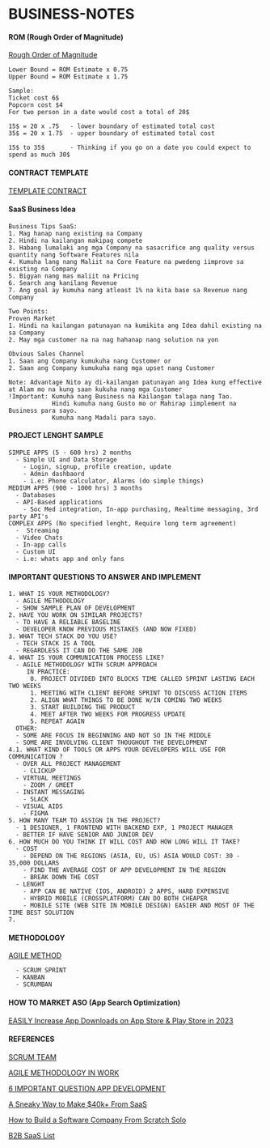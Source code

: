 # BUSINESS-NOTES
#### ROM (Rough Order of Magnitude)
[Rough Order of Magnitude](https://www.freecodecamp.org/news/what-is-a-rom-price-and-cost-estimate-2)
```vim
Lower Bound = ROM Estimate x 0.75
Upper Bound = ROM Estimate x 1.75

Sample: 
Ticket cost 6$
Popcorn cost $4
For two person in a date would cost a total of 20$

15$ = 20 x .75   - lower boundary of estimated total cost
35$ = 20 x 1.75  - upper boundary of estimated total cost

15$ to 35$       - Thinking if you go on a date you could expect to spend as much 30$
```
#### CONTRACT TEMPLATE
[TEMPLATE CONTRACT](https://www.lawinsider.com/search?q=web+development&_index=contract)

#### SaaS Business Idea
```vim
Business Tips SaaS:
1. Mag hanap nang existing na Company
2. Hindi na kailangan makipag compete
3. Habang lumalaki ang mga Company na sasacrifice ang quality versus quantity nang Software Features nila
4. Kumuha lang nang Maliit na Core Feature na pwedeng iimprove sa existing na Company
5. Bigyan nang mas maliit na Pricing
6. Search ang kanilang Revenue
7. Ang goal ay kumuha nang atleast 1% na kita base sa Revenue nang Company

Two Points:
Proven Market
1. Hindi na kailangan patunayan na kumikita ang Idea dahil existing na sa Company
2. May mga customer na na nag hahanap nang solution na yon

Obvious Sales Channel
1. Saan ang Company kumukuha nang Customer or
2. Saan ang Company kumukuha nang mga upset nang Customer

Note: Advantage Nito ay di-kailangan patunayan ang Idea kung effective at Alam mo na kung saan kukuha nang mga Customer
!Important: Kumuha nang Business na Kailangan talaga nang Tao.
            Hindi kumuha nang Gusto mo or Mahirap iimplement na Business para sayo.
            Kumuha nang Madali para sayo.
```
#### PROJECT LENGHT SAMPLE
```vim
SIMPLE APPS (5 - 600 hrs) 2 months
  - Simple UI and Data Storage
    - Login, signup, profile creation, update
    - Admin dashbaord
    - i.e: Phone calculator, Alarms (do simple things)
MEDIUM APPS (900 - 1000 hrs) 3 months
  - Databases
  - API-Based applications
    - Soc Med integration, In-app purchasing, Realtime messaging, 3rd party API's
COMPLEX APPS (No specified lenght, Require long term agreement)
  -  Streaming
  - Video Chats
  - In-app calls
  - Custom UI
  - i.e: whats app and only fans

```
#### IMPORTANT QUESTIONS TO ANSWER AND IMPLEMENT
```vim
1. WHAT IS YOUR METHODOLOGY? 
  - AGILE METHODOLOGY
  - SHOW SAMPLE PLAN OF DEVELOPMENT
2. HAVE YOU WORK ON SIMILAR PROJECTS? 
  - TO HAVE A RELIABLE BASELINE
  - DEVELOPER KNOW PREVIOUS MISTAKES (AND NOW FIXED)
3. WHAT TECH STACK DO YOU USE? 
  - TECH STACK IS A TOOL
  - REGARDLESS IT CAN DO THE SAME JOB
4. WHAT IS YOUR COMMUNICATION PROCESS LIKE? 
  - AGILE METHODOLOGY WITH SCRUM APPROACH
     IN PRACTICE:
      0. PROJECT DIVIDED INTO BLOCKS TIME CALLED SPRINT LASTING EACH TWO WEEKS
      1. MEETING WITH CLIENT BEFORE SPRINT TO DISCUSS ACTION ITEMS
      2. ALIGN WHAT THINGS TO BE DONE W/IN COMING TWO WEEKS
      3. START BUILDING THE PRODUCT
      4. MEET AFTER TWO WEEKS FOR PROGRESS UPDATE
      5. REPEAT AGAIN
  OTHER:
  - SOME ARE FOCUS IN BEGINNING AND NOT SO IN THE MIDDLE
  - SOME ARE INVOLVING CLIENT THOUGHOUT THE DEVELOPMENT
4.1. WHAT KIND OF TOOLS OR APPS YOUR DEVELOPERS WILL USE FOR COMMUNICATION ? 
  - OVER ALL PROJECT MANAGEMENT
    - CLICKUP
  - VIRTUAL MEETINGS
    - ZOOM / GMEET
  - INSTANT MESSAGING
    - SLACK
  - VISUAL AIDS
    - FIGMA
5. HOW MANY TEAM TO ASSIGN IN THE PROJECT? 
  - 1 DESIGNER, 1 FRONTEND WITH BACKEND EXP, 1 PROJECT MANAGER
  - BETTER IF HAVE SENIOR AND JUNIOR DEV
6. HOW MUCH DO YOU THINK IT WILL COST AND HOW LONG WILL IT TAKE?
  - COST
    - DEPEND ON THE REGIONS (ASIA, EU, US) ASIA WOULD COST: 30 - 35,000 DOLLARS
    - FIND THE AVERAGE COST OF APP DEVELOPMENT IN THE REGION
    - BREAK DOWN THE COST
  - LENGHT 
    - APP CAN BE NATIVE (IOS, ANDROID) 2 APPS, HARD EXPENSIVE
    - HYBRID MOBILE (CROSSPLATFORM) CAN DO BOTH CHEAPER
    - MOBILE SITE (WEB SITE IN MOBILE DESIGN) EASIER AND MOST OF THE TIME BEST SOLUTION
7. 
```
#### METHODOLOGY
[AGILE METHOD](https://www.wrike.com/project-management-guide/faq/what-is-agile-methodology-in-project-management/)
```
  - SCRUM SPRINT
  - KANBAN
  - SCRUMBAN
```
#### HOW TO MARKET ASO (App Search Optimization)
[EASILY Increase App Downloads on App Store & Play Store in 2023](https://www.youtube.com/watch?v=mr43dRPNSWc)

#### REFERENCES
[SCRUM TEAM](https://www.wrike.com/scrum-guide/scrum-team-roles/)

[AGILE METHODOLOGY IN WORK](https://www.wrike.com/blog/8-attitudes-guaranteed-to-sink-your-agile-projects/)

[6 IMPORTANT QUESTION APP DEVELOPMENT](https://www.youtube.com/watch?v=I6rKBr-s1tQ)

[A Sneaky Way to Make $40k+ From SaaS](https://youtu.be/38f6Vp3fO3o)

[How to Build a Software Company From Scratch Solo](https://youtu.be/_6lMB7H_6O0)

[B2B SaaS List](https://growthlist.co/b2b-saas)

